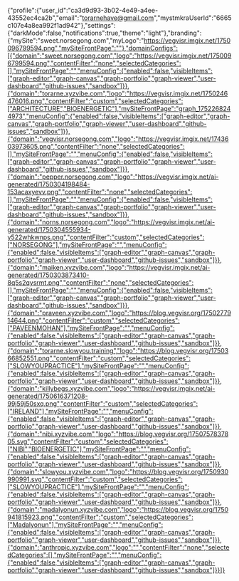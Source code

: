 {"profile":{"user_id":"ca3d9d93-3b02-4e49-a4ee-43552ec4ca2b","email":"torarnehave@gmail.com","mystmkraUserId":"6665c107e4a8ea992f1ad942"},"settings":{"darkMode":false,"notifications":true,"theme":"light"},"branding":{"mySite":"sweet.norsegong.com","myLogo":"https://vegvisr.imgix.net/1750096799594.png","mySiteFrontPage":""},"domainConfigs":[{"domain":"sweet.norsegong.com","logo":"https://vegvisr.imgix.net/1750096799594.png","contentFilter":"none","selectedCategories":[],"mySiteFrontPage":"","menuConfig":{"enabled":false,"visibleItems":["graph-editor","graph-canvas","graph-portfolio","graph-viewer","user-dashboard","github-issues","sandbox"]}},{"domain":"torarne.xyzvibe.com","logo":"https://vegvisr.imgix.net/1750246476016.png","contentFilter":"custom","selectedCategories":["ARCHITECTURE","BIOENERGETIC"],"mySiteFrontPage":"graph_1752268244973","menuConfig":{"enabled":false,"visibleItems":["graph-editor","graph-canvas","graph-portfolio","graph-viewer","user-dashboard","github-issues","sandbox"]}},{"domain":"vegvisr.norsegong.com","logo":"https://vegvisr.imgix.net/1743603973605.png","contentFilter":"none","selectedCategories":[],"mySiteFrontPage":"","menuConfig":{"enabled":false,"visibleItems":["graph-editor","graph-canvas","graph-portfolio","graph-viewer","user-dashboard","github-issues","sandbox"]}},{"domain":"pepper.norsegong.com","logo":"https://vegvisr.imgix.net/ai-generated/1750304198484-153acaxyevv.png","contentFilter":"none","selectedCategories":[],"mySiteFrontPage":"","menuConfig":{"enabled":false,"visibleItems":["graph-editor","graph-canvas","graph-portfolio","graph-viewer","user-dashboard","github-issues","sandbox"]}},{"domain":"norns.norsegong.com","logo":"https://vegvisr.imgix.net/ai-generated/1750304555934-y522whkwnps.png","contentFilter":"custom","selectedCategories":["NORSEGONG"],"mySiteFrontPage":"","menuConfig":{"enabled":false,"visibleItems":["graph-editor","graph-canvas","graph-portfolio","graph-viewer","user-dashboard","github-issues","sandbox"]}},{"domain":"maiken.xyzvibe.com","logo":"https://vegvisr.imgix.net/ai-generated/1750303873410-8q5s2qysrmt.png","contentFilter":"none","selectedCategories":[],"mySiteFrontPage":"","menuConfig":{"enabled":false,"visibleItems":["graph-editor","graph-canvas","graph-portfolio","graph-viewer","user-dashboard","github-issues","sandbox"]}},{"domain":"praveen.xyzvibe.com","logo":"https://blog.vegvisr.org/1750277914644.png","contentFilter":"custom","selectedCategories":["PAVEENMOHAN"],"mySiteFrontPage":"","menuConfig":{"enabled":false,"visibleItems":["graph-editor","graph-canvas","graph-portfolio","graph-viewer","user-dashboard","github-issues","sandbox"]}},{"domain":"torarne.slowyou.training","logo":"https://blog.vegvisr.org/1750366852551.png","contentFilter":"custom","selectedCategories":["SLOWYOUPRACTICE"],"mySiteFrontPage":"","menuConfig":{"enabled":false,"visibleItems":["graph-editor","graph-canvas","graph-portfolio","graph-viewer","user-dashboard","github-issues","sandbox"]}},{"domain":"killybegs.xyzvibe.com","logo":"https://vegvisr.imgix.net/ai-generated/1750616371208-99j59j50sxq.png","contentFilter":"custom","selectedCategories":["IRELAND"],"mySiteFrontPage":"","menuConfig":{"enabled":false,"visibleItems":["graph-editor","graph-canvas","graph-portfolio","graph-viewer","user-dashboard","github-issues","sandbox"]}},{"domain":"nibi.xyzvibe.com","logo":"https://blog.vegvisr.org/1750757837805.svg","contentFilter":"custom","selectedCategories":["NIBI","BIOENERGETIC"],"mySiteFrontPage":"","menuConfig":{"enabled":false,"visibleItems":["graph-editor","graph-canvas","graph-portfolio","graph-viewer","user-dashboard","github-issues","sandbox"]}},{"domain":"slowyou.xyzvibe.com","logo":"https://blog.vegvisr.org/1750930990991.svg","contentFilter":"custom","selectedCategories":["SLOWYOUPRACTICE"],"mySiteFrontPage":"","menuConfig":{"enabled":false,"visibleItems":["graph-editor","graph-canvas","graph-portfolio","graph-viewer","user-dashboard","github-issues","sandbox"]}},{"domain":"madalyonun.xyzvibe.com","logo":"https://blog.vegvisr.org/1750941815923.png","contentFilter":"custom","selectedCategories":["Madalyonun"],"mySiteFrontPage":"","menuConfig":{"enabled":false,"visibleItems":["graph-editor","graph-canvas","graph-portfolio","graph-viewer","user-dashboard","github-issues","sandbox"]}},{"domain":"anthropic.xyzvibe.com","logo":"","contentFilter":"none","selectedCategories":[],"mySiteFrontPage":"","menuConfig":{"enabled":false,"visibleItems":["graph-editor","graph-canvas","graph-portfolio","graph-viewer","user-dashboard","github-issues","sandbox"]}}]}
